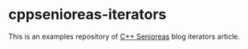 # cppsenioreas-iterators
This is an examples repository of [C++ Senioreas](https://cppsenioreas.wordpress.com/) blog iterators article.